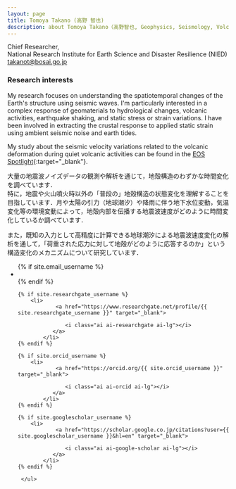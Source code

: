 ```yaml
---
layout: page
title: Tomoya Takano (高野 智也)
description: about Tomoya Takano（高野智也, Geophysics, Seismology, Volcanology)
---
```


Chief Researcher,   
National Research Institute for Earth Science and Disaster Resilience (NIED)   
takanot@bosai.go.jp

###  Research interests
My research focuses on understanding the spatiotemporal changes of the Earth's structure using seismic waves. I'm particularly interested in a complex response of geomaterials to hydrological changes, volcanic activities, earthquake shaking, and static stress or strain variations. I have been involved in extracting the crustal response to applied static strain using ambient seismic noise and earth tides. 

My study about the seismic velocity variations related to the volcanic deformation during quiet volcanic activities can be found in the [EOS Spotlight](https://eos.org/research-spotlights/quiet-volcanic-activity-changes-speed-of-ambient-seismic-waves){:target="_blank"}.

大量の地震波ノイズデータの観測や解析を通じて，地殻構造のわずかな時間変化を調べています．   
特に，地震や火山噴火時以外の「普段の」地殻構造の状態変化を理解することを目指しています．月や太陽の引力（地球潮汐）や降雨に伴う地下水位変動，気温変化等の環境変動によって，地殻内部を伝播する地震波速度がどのように時間変化しているか調べています．

また，既知の入力として高精度に計算できる地球潮汐による地震波速度変化の解析を通して，「荷重された応力に対して地殻がどのように応答するのか」という構造変化のメカニズムについて研究しています．

<div class="social-media-list-wrapper">
<ul class="social-media-list">
{% if site.email_username %}
<li>
<a href="mailto:{{ site.email_username }}">
<i class="fa fa-envelope fa-lg"></i>
</a>
</li>
{% endif %}
	
	{% if site.researchgate_username %}
  		<li>
				<a href="https://www.researchgate.net/profile/{{ site.researchgate_username }}" target="_blank">

      			   <i class="ai ai-researchgate ai-lg"></i>
			   </a>
  	        </li>
	{% endif %}

	{% if site.orcid_username %}
  		<li>
				<a href="https://orcid.org/{{ site.orcid_username }}" target="_blank">

      			   <i class="ai ai-orcid ai-lg"></i>
			   </a>
  	        </li>
	{% endif %}
	
	{% if site.googlescholar_username %}
  		<li>
				<a href="https://scholar.google.co.jp/citations?user={{ site.googlescholar_username }}&hl=en" target="_blank">

      			   <i class="ai ai-google-scholar ai-lg"></i>
			   </a>
  	        </li>
	{% endif %}
	
     </ul>
</div>
